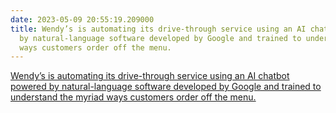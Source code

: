 ```yaml
---
date: 2023-05-09 20:55:19.209000
title: Wendy’s is automating its drive-through service using an AI chatbot powered
  by natural-language software developed by Google and trained to understand the myriad
  ways customers order off the menu.
---
```


[Wendy’s is automating its drive-through service using an AI chatbot powered by natural-language software developed by Google and trained to understand the myriad ways customers order off the menu.](https://www.wsj.com/articles/wendys-google-train-next-generation-order-taker-an-ai-chatbot-968ff865)